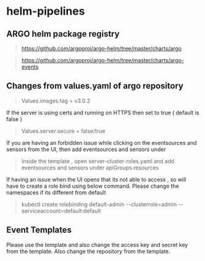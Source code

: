 # helm-pipelines  

## ARGO helm package registry

> https://github.com/argoproj/argo-helm/tree/master/charts/argo

> https://github.com/argoproj/argo-helm/tree/master/charts/argo-events

## Changes from values.yaml of argo repository

> Values.images.tag = v3.0.2

If the server is using certs and running on HTTPS then set to true ( default is false )
> Values.server.secure = false/true

If you are having an forbidden issue while clicking on the eventsources and sensors
from the UI, then add eventsources and sensors under 

> Inside the template , open server-cluster-roles.yaml and add eventsources and sensors under
>  apiGroups.resources


If having an issue when the UI opens that its not able to access , so will have to create a role bind using below command.
Please change the namespaces if its different from default
> kubectl create rolebinding default-admin --clusterrole=admin --serviceaccount=default:default

## Event Templates

Please use the template and also change the access key and secret key from the template. Also change the repository from the 
template.
